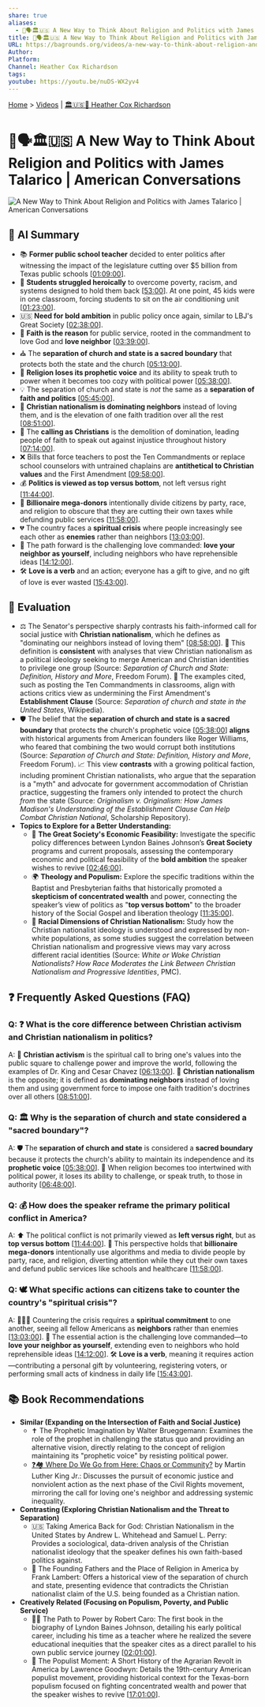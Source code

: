```yaml
---
share: true
aliases:
  - 🤔🗣️🏛️🇺🇸 A New Way to Think About Religion and Politics with James Talarico | American Conversations
title: 🤔🗣️🏛️🇺🇸 A New Way to Think About Religion and Politics with James Talarico | American Conversations
URL: https://bagrounds.org/videos/a-new-way-to-think-about-religion-and-politics-with-james-talarico-american-conversations
Author:
Platform:
Channel: Heather Cox Richardson
tags:
youtube: https://youtu.be/nuDS-WX2yv4
---
```

[Home](../index.md) > [Videos](./index.md) | [🏛️🇺🇸📖 Heather Cox Richardson](../people/heather-cox-richardson.md)  
# 🤔🗣️🏛️🇺🇸 A New Way to Think About Religion and Politics with James Talarico | American Conversations  
![A New Way to Think About Religion and Politics with James Talarico | American Conversations](https://youtu.be/nuDS-WX2yv4)  
  
## 🤖 AI Summary  
* 📚 **Former public school teacher** decided to enter politics after witnessing the impact of the legislature cutting over $5 billion from Texas public schools \[[01:09:00](http://www.youtube.com/watch?v=nuDS-WX2yv4&t=4140)].  
* 🏫 **Students struggled heroically** to overcome poverty, racism, and systems designed to hold them back \[[53:00](http://www.youtube.com/watch?v=nuDS-WX2yv4&t=3180)]. At one point, 45 kids were in one classroom, forcing students to sit on the air conditioning unit \[[01:23:00](http://www.youtube.com/watch?v=nuDS-WX2yv4&t=4980)].  
* 🇺🇸 **Need for bold ambition** in public policy once again, similar to LBJ's Great Society \[[02:38:00](http://www.youtube.com/watch?v=nuDS-WX2yv4&t=9480)].  
* 🙏 **Faith is the reason** for public service, rooted in the commandment to love God and **love neighbor** \[[03:39:00](http://www.youtube.com/watch?v=nuDS-WX2yv4&t=13140)].  
* ⛪ The **separation of church and state is a sacred boundary** that protects both the state and the church \[[05:13:00](http://www.youtube.com/watch?v=nuDS-WX2yv4&t=18780)].  
* 📢 **Religion loses its prophetic voice** and its ability to speak truth to power when it becomes too cozy with political power \[[05:38:00](http://www.youtube.com/watch?v=nuDS-WX2yv4&t=20280)].  
* 💡 The separation of church and state is *not* the same as a **separation of faith and politics** \[[05:45:00](http://www.youtube.com/watch?v=nuDS-WX2yv4&t=20700)].  
* 🚫 **Christian nationalism is dominating neighbors** instead of loving them, and is the elevation of one faith tradition over all the rest \[[08:51:00](http://www.youtube.com/watch?v=nuDS-WX2yv4&t=31860)].  
* 📖 The **calling as Christians** is the demolition of domination, leading people of faith to speak out against injustice throughout history \[[07:14:00](http://www.youtube.com/watch?v=nuDS-WX2yv4&t=26040)].  
* ❌ Bills that force teachers to post the Ten Commandments or replace school counselors with untrained chaplains are **antithetical to Christian values** and the First Amendment \[[09:58:00](http://www.youtube.com/watch?v=nuDS-WX2yv4&t=35880)].  
* 💰 **Politics is viewed as top versus bottom**, not left versus right \[[11:44:00](http://www.youtube.com/watch?v=nuDS-WX2yv4&t=42240)].  
* 🔀 **Billionaire mega-donors** intentionally divide citizens by party, race, and religion to obscure that they are cutting their own taxes while defunding public services \[[11:58:00](http://www.youtube.com/watch?v=nuDS-WX2yv4&t=43080)].  
* 💔 The country faces a **spiritual crisis** where people increasingly see each other as **enemies** rather than neighbors \[[13:03:00](http://www.youtube.com/watch?v=nuDS-WX2yv4&t=46980)].  
* 💖 The path forward is the challenging love commanded: **love your neighbor as yourself**, including neighbors who have reprehensible ideas \[[14:12:00](http://www.youtube.com/watch?v=nuDS-WX2yv4&t=51120)].  
* 🛠️ **Love is a verb** and an action; everyone has a gift to give, and no gift of love is ever wasted \[[15:43:00](http://www.youtube.com/watch?v=nuDS-WX2yv4&t=56580)].  
  
## 🤔 Evaluation  
* ⚖️ The Senator's perspective sharply contrasts his faith-informed call for social justice with **Christian nationalism**, which he defines as "dominating our neighbors instead of loving them" \[[08:58:00](http://www.youtube.com/watch?v=nuDS-WX2yv4&t=32280)]. 🎯 This definition is **consistent** with analyses that view Christian nationalism as a political ideology seeking to merge American and Christian identities to privilege one group (Source: *Separation of Church and State: Definition, History and More*, Freedom Forum). 🚫 The examples cited, such as posting the Ten Commandments in classrooms, align with actions critics view as undermining the First Amendment's **Establishment Clause** (Source: *Separation of church and state in the United States*, Wikipedia).  
* 🛡️ The belief that the **separation of church and state is a sacred boundary** that protects the church's prophetic voice \[[05:38:00](http://www.youtube.com/watch?v=nuDS-WX2yv4&t=20280)] **aligns** with historical arguments from American founders like Roger Williams, who feared that combining the two would corrupt both institutions (Source: *Separation of Church and State: Definition, History and More*, Freedom Forum). 📈 This view **contrasts** with a growing political faction, including prominent Christian nationalists, who argue that the separation is a "myth" and advocate for government accommodation of Christian practice, suggesting the framers only intended to protect the church *from* the state (Source: *Originalism v. Originalism: How James Madison's Understanding of the Establishment Clause Can Help Combat Christian National*, Scholarship Repository).  
* **Topics to Explore for a Better Understanding:**  
    * 💼 **The Great Society's Economic Feasibility:** Investigate the specific policy differences between Lyndon Baines Johnson’s **Great Society** programs and current proposals, assessing the contemporary economic and political feasibility of the **bold ambition** the speaker wishes to revive \[[02:46:00](http://www.youtube.com/watch?v=nuDS-WX2yv4&t=9960)].  
    * 🌍 **Theology and Populism:** Explore the specific traditions within the Baptist and Presbyterian faiths that historically promoted a **skepticism of concentrated wealth** and power, connecting the speaker’s view of politics as "**top versus bottom**" to the broader history of the Social Gospel and liberation theology \[[11:35:00](http://www.youtube.com/watch?v=nuDS-WX2yv4&t=41700)].  
    * 🤝 **Racial Dimensions of Christian Nationalism:** Study how the Christian nationalist ideology is understood and expressed by non-white populations, as some studies suggest the correlation between Christian nationalism and progressive views may vary across different racial identities (Source: *White or Woke Christian Nationalists? How Race Moderates the Link Between Christian Nationalism and Progressive Identities*, PMC).  
  
## ❓ Frequently Asked Questions (FAQ)  
  
### Q: ❓ What is the core difference between Christian activism and Christian nationalism in politics?  
A: 💖 **Christian activism** is the spiritual call to bring one's values into the public square to challenge power and improve the world, following the examples of Dr. King and Cesar Chavez \[[06:13:00](http://www.youtube.com/watch?v=nuDS-WX2yv4&t=22380)]. 🛑 **Christian nationalism** is the opposite; it is defined as **dominating neighbors** instead of loving them and using government force to impose one faith tradition's doctrines over all others \[[08:51:00](http://www.youtube.com/watch?v=nuDS-WX2yv4&t=31860)].  
  
### Q: 🏛️ Why is the separation of church and state considered a "sacred boundary"?  
A: 🛡️ The **separation of church and state** is considered a **sacred boundary** because it protects the church's ability to maintain its independence and its **prophetic voice** \[[05:38:00](http://www.youtube.com/watch?v=nuDS-WX2yv4&t=20280)]. 📢 When religion becomes too intertwined with political power, it loses its ability to challenge, or speak truth, to those in authority \[[06:48:00](http://www.youtube.com/watch?v=nuDS-WX2yv4&t=24480)].  
  
### Q: 💰 How does the speaker reframe the primary political conflict in America?  
A: ⬆️ The political conflict is not primarily viewed as **left versus right**, but as **top versus bottom** \[[11:44:00](http://www.youtube.com/watch?v=nuDS-WX2yv4&t=42240)]. 🔀 This perspective holds that **billionaire mega-donors** intentionally use algorithms and media to divide people by party, race, and religion, diverting attention while they cut their own taxes and defund public services like schools and healthcare \[[11:58:00](http://www.youtube.com/watch?v=nuDS-WX2yv4&t=43080)].  
  
### Q: 🕊️ What specific actions can citizens take to counter the country's "spiritual crisis"?  
A: 🧑‍🤝‍🧑 Countering the crisis requires a **spiritual commitment** to one another, seeing all fellow Americans as **neighbors** rather than enemies \[[13:03:00](http://www.youtube.com/watch?v=nuDS-WX2yv4&t=46980)]. 💖 The essential action is the challenging love commanded—to **love your neighbor as yourself**, extending even to neighbors who hold reprehensible ideas \[[14:12:00](http://www.youtube.com/watch?v=nuDS-WX2yv4&t=51120)]. 🛠️ **Love is a verb**, meaning it requires action—contributing a personal gift by volunteering, registering voters, or performing small acts of kindness in daily life \[[15:43:00](http://www.youtube.com/watch?v=nuDS-WX2yv4&t=56580)].  
  
## 📚 Book Recommendations  
  
* **Similar (Expanding on the Intersection of Faith and Social Justice)**  
    * ✝️ The Prophetic Imagination by Walter Brueggemann: Examines the role of the prophet in challenging the status quo and providing an alternative vision, directly relating to the concept of religion maintaining its "prophetic voice" by resisting political power.  
    * [❓🏘️ Where Do We Go from Here: Chaos or Community?](../books/where-do-we-go-from-here-chaos-or-community.md) by Martin Luther King Jr.: Discusses the pursuit of economic justice and nonviolent action as the next phase of the Civil Rights movement, mirroring the call for loving one's neighbor and addressing systemic inequality.  
* **Contrasting (Exploring Christian Nationalism and the Threat to Separation)**  
    * 🇺🇸 Taking America Back for God: Christian Nationalism in the United States by Andrew L. Whitehead and Samuel L. Perry: Provides a sociological, data-driven analysis of the Christian nationalist ideology that the speaker defines his own faith-based politics against.  
    * 📜 The Founding Fathers and the Place of Religion in America by Frank Lambert: Offers a historical view of the separation of church and state, presenting evidence that contradicts the Christian nationalist claim of the U.S. being founded as a Christian nation.  
* **Creatively Related (Focusing on Populism, Poverty, and Public Service)**  
    * 🧑‍🏫 The Path to Power by Robert Caro: The first book in the biography of Lyndon Baines Johnson, detailing his early political career, including his time as a teacher where he realized the severe educational inequities that the speaker cites as a direct parallel to his own public service journey \[[02:01:00](http://www.youtube.com/watch?v=nuDS-WX2yv4&t=7260)].  
    * 🌾 The Populist Moment: A Short History of the Agrarian Revolt in America by Lawrence Goodwyn: Details the 19th-century American populist movement, providing historical context for the Texas-born populism focused on fighting concentrated wealth and power that the speaker wishes to revive \[[17:01:00](http://www.youtube.com/watch?v=nuDS-WX2yv4&t=61260)].